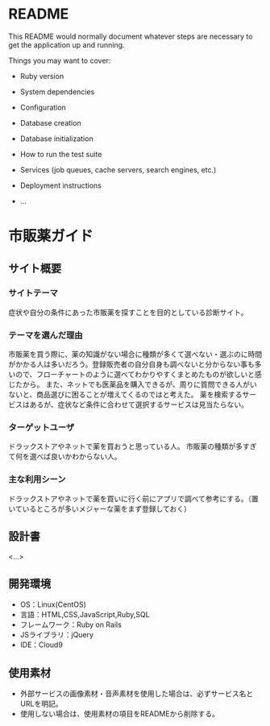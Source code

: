 # README

This README would normally document whatever steps are necessary to get the
application up and running.

Things you may want to cover:

* Ruby version

* System dependencies

* Configuration

* Database creation

* Database initialization

* How to run the test suite

* Services (job queues, cache servers, search engines, etc.)

* Deployment instructions

* ...

# 市販薬ガイド

## サイト概要
### サイトテーマ
症状や自分の条件にあった市販薬を探すことを目的としている診断サイト。

### テーマを選んだ理由
市販薬を買う際に、薬の知識がない場合に種類が多くて選べない・選ぶのに時間がかかる人は多いだろう。登録販売者の自分自身も調べないと分からない事も多いので、フローチャートのように選べてわかりやすくまとめたものが欲しいと感じたから。
また、ネットでも医薬品を購入できるが、周りに質問できる人がいないと、商品選びに困ることが増えてくるのではと考えた。
薬を検索するサービスはあるが、症状など条件に合わせて選択するサービスは見当たらない。

### ターゲットユーザ
ドラックストアやネットで薬を買おうと思っている人。
市販薬の種類が多すぎて何を選べば良いかわからない人。

### 主な利用シーン
ドラックストアやネットで薬を買いに行く前にアプリで調べて参考にする。（置いているところが多いメジャーな薬をまず登録しておく）

## 設計書
<...>

## 開発環境
- OS：Linux(CentOS)
- 言語：HTML,CSS,JavaScript,Ruby,SQL
- フレームワーク：Ruby on Rails
- JSライブラリ：jQuery
- IDE：Cloud9

## 使用素材
- 外部サービスの画像素材・音声素材を使用した場合は、必ずサービス名とURLを明記。
- 使用しない場合は、使用素材の項目をREADMEから削除する。